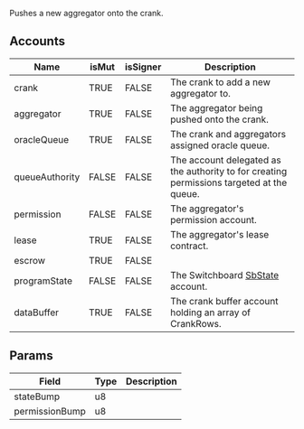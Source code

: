 Pushes a new aggregator onto the crank.

## Accounts
|Name|isMut|isSigner|Description|
|--|--|--|--|
| crank | TRUE | FALSE | The crank to add a new aggregator to. | 
| aggregator | TRUE | FALSE | The aggregator being pushed onto the crank. | 
| oracleQueue | TRUE | FALSE | The crank and aggregators assigned oracle queue. | 
| queueAuthority | FALSE | FALSE | The account delegated as the authority to for creating permissions targeted at the queue. | 
| permission | FALSE | FALSE | The aggregator's permission account. | 
| lease | TRUE | FALSE | The aggregator's lease contract. | 
| escrow | TRUE | FALSE |  | 
| programState | FALSE | FALSE | The Switchboard [SbState](/api/idl/accounts/SbState) account. | 
| dataBuffer | TRUE | FALSE | The crank buffer account holding an array of CrankRows. | 
## Params
|Field|Type|Description|
|--|--|--|
| stateBump |  u8 |  |
| permissionBump |  u8 |  |
